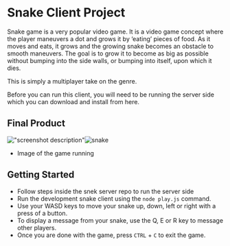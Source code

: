 # Snake Client Project

Snake game is a very popular video game. It is a video game concept where the player maneuvers a dot and grows it by ‘eating’ pieces of food. As it moves and eats, it grows and the growing snake becomes an obstacle to smooth maneuvers. The goal is to grow it to become as big as possible without bumping into the side walls, or bumping into itself, upon which it dies.

This is simply a multiplayer take on the genre.

Before you can run this client, you will need to be running the server side which you can download and install from here. 

## Final Product

!["screenshot description"](#)![snake](https://user-images.githubusercontent.com/124003437/233255591-de185c45-cbc7-4117-bfe3-c680e50378a9.png)

- Image of the game running


## Getting Started

- Follow steps inside the snek server repo to run the server side
- Run the development snake client using the `node play.js` command.
- Use your WASD keys to move your snake up, down, left or right with a  press of a button.
- To display a message from your snake, use the Q, E or R key to message other players.
- Once you are done with the game, press `CTRL` + `C` to exit the game.
